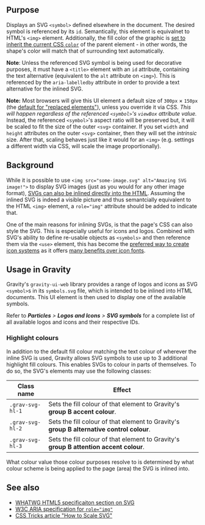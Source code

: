 ## Purpose

Displays an SVG `<symbol>` defined elsewhere in the document. The desired symbol is referenced by its `id`. Semantically, this element is equivalnet to HTML's `<img>` element. Additionally, the fill color of the graphic is [set to inherit the current CSS `color`](https://css-tricks.com/cascading-svg-fill-color/) of the parent element - in other words, the shape's color will match that of surrounding text automatically.

**Note**: Unless the referenced SVG symbol is being used for decorative purposes, it must have a `<title>` element with an `id` attribute, containing the text alternative (equivalent to the `alt` attribute on `<img>`). This is referenced by the `aria-labelledby` attribute in order to provide a text alternative for the inlined SVG.

**Note:** Most browsers will give this UI element a default size of `300px` × `150px` (the [default for "replaced elements"](https://www.sitepoint.com/replaced-elements-html-myths-realities/)), unless you override it via CSS. _This will happen regardless of the referenced `<symbol>`'s `viewBox` attribute value._ Instead, the referenced `<symbol>`'s aspect ratio will be preserved but, it will be scaled to fit the size of the outer `<svg>` container. If you set `width` and `height` attributes on the outer `<svg>` container, then they will set the _intrinsic_ size. After that, scaling behaves just like it would for an `<img>` (e.g. settings a different width via CSS, will scale the image proportionally).


## Background

While it is possible to use `<img src="some-image.svg" alt="Amazing SVG image!">` to display SVG images (just as you would for any other image format), [SVGs can also be inlined directly into the HTML](https://css-tricks.com/using-svg/#article-header-id-7). Assuming the inlined SVG is indeed a visible picture and thus semantcially equivalent to the HTML `<img>` element, a `role="img"` attribute should be added to indicate that.

One of the main reasons for inlining SVGs, is that the page's CSS can also style the SVG. This is especially useful for icons and logos. Combined with SVG's ability to define re-usable objects as `<symbols>` and then reference them via the `<use>` element, this has become the [preferred way to create icon systems](https://css-tricks.com/svg-symbol-good-choice-icons/) as it offers [many benefits over icon fonts](https://css-tricks.com/icon-fonts-vs-svg/).


## Usage in Gravity

Gravity's `gravity-ui-web` library provides a range of logos and icons as SVG `<symbol>`s in its `symbols.svg` file, which is intended to be inlined into HTML documents. This UI element is then used to display one of the available symbols.

Refer to _**Particles** > **Logos and Icons** > **SVG symbols**_ for a complete list of all available logos and icons and their respective IDs.


### Highlight colours

In addition to the default fill colour matching the text colour of wherever the inline SVG is used, Gravity allows SVG symbols to use up to 3 additional highlight fill colours. This enables SVGs to colour in parts of themselves. To do so, the SVG's elements may use the following classes:

| Class name       | Effect |
|------------------|--------|
| `.grav-svg-hl-1` | Sets the fill colour of that element to Gravity's **group B accent colour**. |
| `.grav-svg-hl-2` | Sets the fill colour of that element to Gravity's **group B alternative control colour**. |
| `.grav-svg-hl-3` | Sets the fill colour of that element to Gravity's **group B attention accent colour**. |

What colour value those colour purposes resolve to is determined by what colour scheme is being applied to the page (area) the SVG is inlined into.

## See also

* [WHATWG HTML5 specificaiton section on SVG](https://html.spec.whatwg.org/#svg-0)
* [W3C ARIA specification for `role="img"`](https://www.w3.org/TR/wai-aria-1.1/#img)
* [CSS Tricks article "How to Scale SVG"](https://css-tricks.com/scale-svg/)
